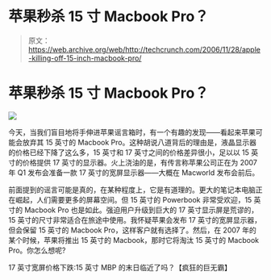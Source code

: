 # 苹果秒杀 15 寸 Macbook Pro？

> 原文：<https://web.archive.org/web/http://techcrunch.com/2006/11/28/apple-killing-off-15-inch-macbook-pro/>

# 苹果秒杀 15 寸 Macbook Pro？

![](img/d97d19cbdeda39b9449b15217f8f9ae6.png)

今天，当我们盲目地将手伸进苹果谣言箱时，有一个有趣的发现——看起来苹果可能会放弃其 15 英寸的 Macbook Pro。这种胡说八道背后的理由是，液晶显示器的价格已经下降了这么多，15 英寸和 17 英寸之间的价格差异很小，足以以 15 英寸的价格提供 17 英寸的显示器。火上浇油的是，有传言称苹果公司正在为 2007 年 Q1 发布会准备一款 17 英寸的宽屏显示器——大概在 Macworld 发布会前后。

前面提到的谣言可能是真的，在某种程度上，它是有道理的。更大的笔记本电脑正在崛起，人们需要更多的屏幕空间。但 15 英寸的 Powerbook 非常受欢迎，15 英寸的 Macbook Pro 也是如此。强迫用户升级到巨大的 17 英寸显示屏是荒谬的，15 英寸的尺寸非常适合在旅途中使用。我怀疑苹果会发布 17 英寸的宽屏显示器，但会保留 15 英寸的 Macbook Pro，这样客户就有选择了。然后，在 2007 年的某个时候，苹果将推出 15 英寸的 Macbook，那时它将淘汰 15 英寸的 Macbook Pro。你怎么想呢?

17 英寸宽屏价格下跌:15 英寸 MBP 的末日临近了吗？【疯狂的巨无霸】